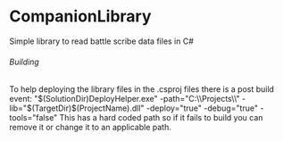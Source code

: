 # CompanionLibrary
Simple library to read battle scribe data files in C#

###### Building
To help deploying the library files in the .csproj files there is a post build event:
"$(SolutionDir)DeployHelper.exe" -path="C:\\Projects\\" -lib="$(TargetDir)$(ProjectName).dll" -deploy="true" -debug="true" -tools="false"
This has a hard coded path so if it fails to build you can remove it or change it to an applicable path.